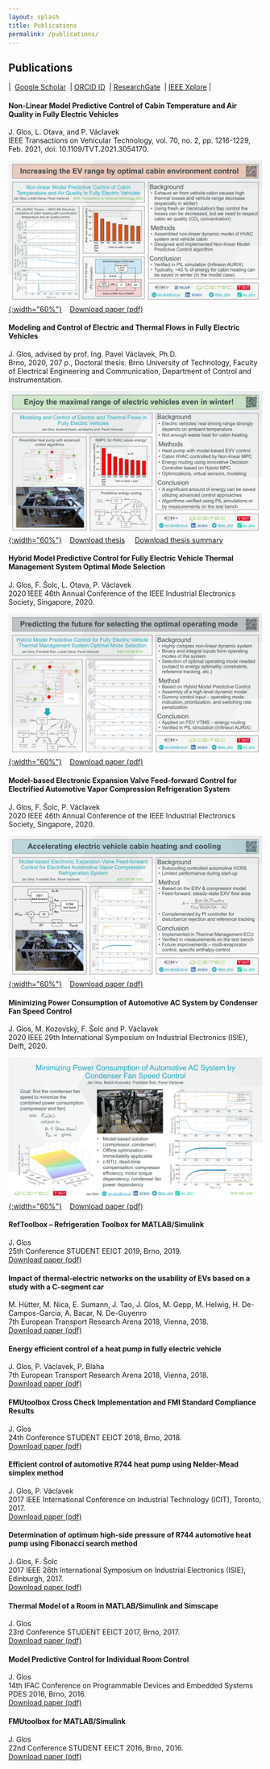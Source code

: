 ```yaml
---
layout: splash
title: Publications
permalink: /publications/
---
```


## Publications

|&nbsp;&nbsp;[Google Scholar](https://scholar.google.com/citations?user=eyOXkfYAAAAJ&hl=cs&oi=ao)&nbsp;&nbsp;|&nbsp;[ORCID ID](https://orcid.org/0000-0001-9636-1529)&nbsp;&nbsp;|&nbsp;[ResearchGate](https://www.researchgate.net/profile/Jan-Glos)&nbsp;&nbsp;|&nbsp;[IEEE Xplore](https://ieeexplore.ieee.org/author/37086016018)&nbsp;|

#### Non-Linear Model Predictive Control of Cabin Temperature and Air Quality in Fully Electric Vehicles
J. Glos, L. Otava, and P. Václavek  
IEEE Transactions on Vehicular Technology, vol. 70, no. 2, pp. 1216-1229, Feb. 2021, doi: 10.1109/TVT.2021.3054170.

[![TVT](/assets/pitch/IEEE_TVT_NMPC_T_AQ.png){:width="60%"}](/assets/pitch/IEEE_TVT_NMPC_T_AQ.png)
&nbsp;&nbsp;&nbsp;[Download paper (pdf)](/assets/pdf/2021_IEEE_TVT_NMPC_T_AQ.pdf)

#### Modeling and Control of Electric and Thermal Flows in Fully Electric Vehicles
J. Glos, advised by prof. Ing. Pavel Václavek, Ph.D.  
Brno, 2020, 207 p., Doctoral thesis. Brno University of Technology, Faculty of Electrical Engineering and Communication, Department of Control and Instrumentation.

[![DMPC](/assets/pitch/phdThesisGlos_poster.png){:width="60%"}](/assets/pitch/phdThesisGlos_poster.png) &nbsp;&nbsp;&nbsp;[Download thesis](/assets/pdf/2020_phdThesisGlos.pdf) &nbsp;&nbsp;&nbsp; [Download thesis summary](/assets/pdf/2020_phdThesisGlosSummary.pdf)

#### Hybrid Model Predictive Control for Fully Electric Vehicle Thermal Management System Optimal Mode Selection
J. Glos, F. Šolc, L. Otava, P. Václavek  
2020 IEEE 46th Annual Conference of the IEEE Industrial Electronics Society, Singapore, 2020.

[![DMPC](/assets/pitch/IECON2020_DMPC.png){:width="60%"}](/assets/pitch/IECON2020_DMPC.png)
&nbsp;&nbsp;&nbsp;[Download paper (pdf)](/assets/pdf/2020_IECON_DMPC.pdf)

#### Model-based Electronic Expansion Valve Feed-forward Control for Electrified Automotive Vapor Compression Refrigeration System
J. Glos, F. Šolc, P. Václavek  
2020 IEEE 46th Annual Conference of the IEEE Industrial Electronics Society, Singapore, 2020.

[![mbVCRSctrl](/assets/pitch/IECON2020_mbVCRSctrl.png){:width="60%"}](/assets/pitch/IECON2020_mbVCRSctrl.png)
&nbsp;&nbsp;&nbsp;[Download paper (pdf)](/assets/pdf/2020_IECON_MBVCRSCTRL.pdf)

#### Minimizing Power Consumption of Automotive AC System by Condenser Fan Speed Control
J. Glos, M. Kozovský, F. Šolc and P. Václavek  
2020 IEEE 29th International Symposium on Industrial Electronics (ISIE), Delft, 2020.

[![ISIE](/assets/pitch/ISIE2020_2011_glos_pitch_slide.png){:width="60%"}](/assets/pitch/ISIE2020_2011_glos_pitch_slide.png)
&nbsp;&nbsp;&nbsp;[Download paper (pdf)](/assets/pdf/2020_ISIE_efficientCompressorCtrl.pdf)

#### RefToolbox – Refrigeration Toolbox for MATLAB/Simulink
J. Glos  
25th Conference STUDENT EEICT 2019, Brno, 2019.  
[Download paper (pdf)](/assets/pdf/2019_EEICT_RefToolbox.pdf)

#### Impact of thermal-electric networks on the usability of EVs based on a study with a C-segment car
M. Hütter, M. Nica, E. Sumann, J. Tao, J. Glos, M. Gepp, M. Helwig, H. De- Campos-Garcia, A. Bacar, N. De-Guyenro  
7th European Transport Research Arena 2018, Vienna, 2018.  
[Download paper (pdf)](/assets/pdf/2018_TRA_EVstudy.pdf)

#### Energy efficient control of a heat pump in fully electric vehicle
J. Glos, P. Václavek, P. Blaha  
7th European Transport Research Arena 2018, Vienna, 2018.  
[Download paper (pdf)](/assets/pdf/2018_TRA_HPctrl.pdf)

#### FMUtoolbox Cross Check Implementation and FMI Standard Compliance Results
J. Glos  
24th Conference STUDENT EEICT 2018, Brno, 2018.  
[Download paper (pdf)](/assets/pdf/2018_EEICT_CrossCheck.pdf)

#### Efficient control of automotive R744 heat pump using Nelder-Mead simplex method
J. Glos, P. Václavek  
2017 IEEE International Conference on Industrial Technology (ICIT), Toronto, 2017.  
[Download paper (pdf)](/assets/pdf/2017_ICIT_R744_NelderMead.pdf)

#### Determination of optimum high-side pressure of R744 automotive heat pump using Fibonacci search method
J. Glos, F. Šolc  
2017 IEEE 26th International Symposium on Industrial Electronics (ISIE), Edinburgh, 2017.  
[Download paper (pdf)](/assets/pdf/2017_ISIE_R744_Fibonacci.pdf)

#### Thermal Model of a Room in MATLAB/Simulink and Simscape
J. Glos  
23rd Conference STUDENT EEICT 2017, Brno, 2017.  
[Download paper (pdf)](/assets/pdf/2017_EEICT_ThermalModel.pdf)

#### Model Predictive Control for Individual Room Control
J. Glos  
14th IFAC Conference on Programmable Devices and Embedded Systems PDES 2016, Brno, 2016.  
[Download paper (pdf)](/assets/pdf/2016_PDES_MPC_IRC.pdf)

#### FMUtoolbox for MATLAB/Simulink
J. Glos  
22nd Conference STUDENT EEICT 2016, Brno, 2016.  
[Download paper (pdf)](/assets/pdf/2016_EEICT_FMUtoolbox.pdf)


